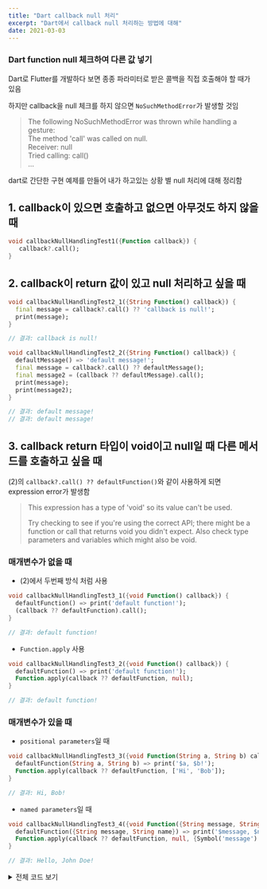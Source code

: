 ```yaml
---
title: "Dart callback null 처리"
excerpt: "Dart에서 callback null 처리하는 방법에 대해"
date: 2021-03-03
---
```



### Dart function null 체크하여 다른 값 넣기

Dart로 Flutter를 개발하다 보면 종종 파라미터로 받은 콜백을 직접 호출해야 할 때가 있음

하지만 callback을 null 체크를 하지 않으면 `NoSuchMethodError`가 발생할 것임

> The following NoSuchMethodError was thrown while handling a gesture:  
> The method 'call' was called on null.  
> Receiver: null  
> Tried calling: call()  
> ...  


dart로 간단한 구현 예제를 만들어 내가 하고있는 상황 별 null 처리에 대해 정리함

## 1. callback이 있으면 호출하고 없으면 아무것도 하지 않을 때

```dart
void callbackNullHandlingTest1({Function callback}) {
   callback?.call();
}
```

## 2. callback이 return 값이 있고 null 처리하고 싶을 때

```dart
void callbackNullHandlingTest2_1({String Function() callback}) {
  final message = callback?.call() ?? 'callback is null!';
  print(message);
}

// 결과: callback is null!
```

```dart
void callbackNullHandlingTest2_2({String Function() callback}) {
  defaultMessage() => 'default message!';
  final message = callback?.call() ?? defaultMessage();
  final message2 = (callback ?? defaultMessage).call();
  print(message);
  print(message2);
}

// 결과: default message!
// 결과: default message!
```

## 3. callback return 타입이 void이고 null일 때 다른 메서드를 호출하고 싶을 때

(2)의 `callback?.call() ?? defaultFunction()`와 같이 사용하게 되면 expression error가 발생함

> This expression has a type of 'void' so its value can't be used.  
>     
> Try checking to see if you're using the correct API; there might be a function or call that returns void you didn't expect. Also check type parameters and variables which might also be void.


### 매개변수가 없을 때

* (2)에서 두번째 방식 처럼 사용

```dart 
void callbackNullHandlingTest3_1({void Function() callback}) {
  defaultFunction() => print('default function!');
  (callback ?? defaultFunction).call();
}

// 결과: default function!
```

* `Function.apply` 사용

```dart
void callbackNullHandlingTest3_2({void Function() callback}) {
  defaultFunction() => print('default function!');
  Function.apply(callback ?? defaultFunction, null);
}

// 결과: default function!
```


### 매개변수가 있을 때

* `positional parameters`일 때

```dart
void callbackNullHandlingTest3_3({void Function(String a, String b) callback}) {
  defaultFunction(String a, String b) => print('$a, $b!');
  Function.apply(callback ?? defaultFunction, ['Hi', 'Bob']);
}

// 결과: Hi, Bob!
```

* `named parameters`일 때

```dart
void callbackNullHandlingTest3_4({void Function({String message, String name}) callback}) {
  defaultFunction({String message, String name}) => print('$message, $name!');
  Function.apply(callback ?? defaultFunction, null, {Symbol('message'): 'Hello', Symbol('name'): 'John Doe'});
}

// 결과: Hello, John Doe!
```

<details>
   <summary> 전체 코드 보기 </summary>
   
```dart
void main() {
  callbackNullHandlingTest1(callback: null);
  callbackNullHandlingTest2_1(callback: null);
  callbackNullHandlingTest2_2(callback: null);
  callbackNullHandlingTest3_1(callback: null);
  callbackNullHandlingTest3_2(callback: null);
  callbackNullHandlingTest3_3(callback: null);
  callbackNullHandlingTest3_4(callback: null);
}

void callbackNullHandlingTest1({Function callback}) {
  callback?.call();
}

void callbackNullHandlingTest2_1({String Function() callback}) {
  final message = callback?.call() ?? 'callback is null';
  print(message);
}

void callbackNullHandlingTest2_2({String Function() callback}) {
  defaultMessage() => 'default message!';
  final message = callback?.call() ?? defaultMessage();
  final message2 = (callback ?? defaultMessage).call();
  print(message);
  print(message2);
}

void callbackNullHandlingTest3_1({void Function() callback}) {
  defaultFunction() => print('default function!');
  (callback ?? defaultFunction).call();
}

void callbackNullHandlingTest3_2({void Function() callback}) {
  defaultFunction() => print('default function!');
  Function.apply(callback ?? defaultFunction, null);
}

void callbackNullHandlingTest3_3({void Function(String a, String b) callback}) {
  defaultFunction(String a, String b) => print('$a, $b!');
  Function.apply(callback ?? defaultFunction, ['Hi', 'Bob']);
}

void callbackNullHandlingTest3_4({void Function({String message, String name}) callback}) {
  defaultFunction({String message, String name}) => print('$message, $name!');
  Function.apply(callback ?? defaultFunction, null, {Symbol('message'): 'Hello', Symbol('name'): 'John Doe'});
}
```

</details>

